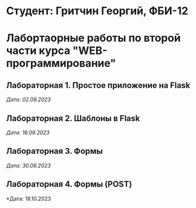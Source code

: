 # Студент: Гритчин Георгий, ФБИ-12

# Лабортаорные работы по второй части курса "WEB-программирование"

## Лабораторная 1. Простое приложение на Flask

*Дата: 02.09.2023*

## Лабораторная 2. Шаблоны в Flask

*Дата: 16.09.2023*

## Лабораторная 3. Формы

*Дата: 30.09.2023*

## Лабораторная 4. Формы (POST)

*Дата: 18.10.2023

